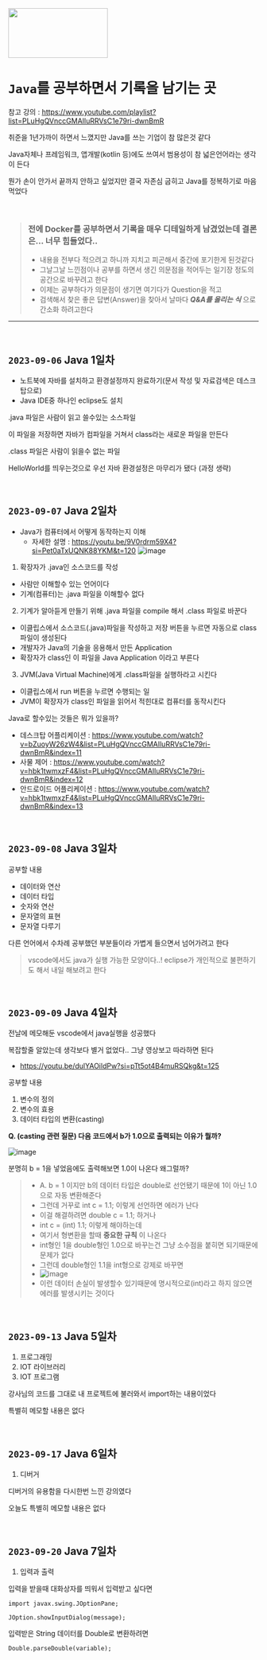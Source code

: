 <img src="https://venturebeat.com/wp-content/uploads/2015/12/oracle-java-e1450723340931.jpg?w=1200&strip=all" width="200" height="100">



# `Java`를 공부하면서 기록을 남기는 곳

참고 강의 : https://www.youtube.com/playlist?list=PLuHgQVnccGMAIluRRVsC1e79ri-dwnBmR

취준을 1년가까이 하면서 느꼈지만 Java를 쓰는 기업이 참 많은것 같다

Java자체나 프레임워크, 앱개발(kotlin 등)에도 쓰여서 범용성이 참 넓은언어라는 생각이 든다

뭔가 손이 안가서 끝까지 안하고 싶었지만 결국 자존심 굽히고 Java를 정복하기로 마음먹었다

<br>

>### 전에 Docker를 공부하면서 기록을 매우 디테일하게 남겼었는데 결론은... 너무 힘들었다..
>- 내용을 전부다 적으려고 하니까 지치고 피곤해서 중간에 포기한게 된것같다
>- 그날그날 느낀점이나 공부를 하면서 생긴 의문점을 적어두는 일기장 정도의 공간으로 바꾸려고 한다
>- 이제는 공부하다가 의문점이 생기면 여기다가 Question을 적고
>- 검색해서 찾은 좋은 답변(Answer)을 찾아서 날마다 ___Q&A를 올리는 식___ 으로 간소화 하려고한다

<hr><br>

## `2023-09-06` Java 1일차
- 노트북에 자바를 설치하고 환경설정까지 완료하기(문서 작성 및 자료검색은 데스크탑으로)
- Java IDE중 하나인 eclipse도 설치

.java 파일은 사람이 읽고 쓸수있는 소스파일

이 파일을 저장하면 자바가 컴파일을 거쳐서 class라는 새로운 파일을 만든다

.class 파일은 사람이 읽을수 없는 파일

HelloWorld를 띄우는것으로 우선 자바 환경설정은 마무리가 됐다 (과정 생략)

<br>

## `2023-09-07` Java 2일차
- Java가 컴퓨터에서 어떻게 동작하는지 이해
  - 자세한 설명 : https://youtu.be/9V0rdrm59X4?si=Pet0aTxUQNK88YKM&t=120
![image](https://github.com/sonkeehoon/Java/assets/81700507/f3dc0d98-eb11-4b63-a535-c8bc3c50a886)

1. 확장자가 .java인 소스코드를 작성
  - 사람만 이해할수 있는 언어이다
  - 기계(컴퓨터)는 .java 파일을 이해할수 없다
2. 기계가 알아듣게 만들기 위해 .java 파일을 compile 해서 .class 파일로 바꾼다
- 이클립스에서 소스코드(.java)파일을 작성하고 저장 버튼을 누르면 자동으로 class파일이 생성된다
- 개발자가 Java의 기술을 응용해서 만든 Application
- 확장자가 class인 이 파일을 Java Application 이라고 부른다
3. JVM(Java Virtual Machine)에게 .class파일을 실행하라고 시킨다
- 이클립스에서 run 버튼을 누르면 수행되는 일
- JVM이 확장자가 class인 파일을 읽어서 적힌대로 컴퓨터를 동작시킨다

Java로 할수있는 것들은 뭐가 있을까?
- 데스크탑 어플리케이션 : https://www.youtube.com/watch?v=bZuoyW26zW4&list=PLuHgQVnccGMAIluRRVsC1e79ri-dwnBmR&index=11
- 사물 제어 : https://www.youtube.com/watch?v=hbk1twmxzF4&list=PLuHgQVnccGMAIluRRVsC1e79ri-dwnBmR&index=12
- 안드로이드 어플리케이션 : https://www.youtube.com/watch?v=hbk1twmxzF4&list=PLuHgQVnccGMAIluRRVsC1e79ri-dwnBmR&index=13

<br>

## `2023-09-08` Java 3일차
공부할 내용
- 데이터와 연산
- 데이터 타입
- 숫자와 연산
- 문자열의 표현
- 문자열 다루기

다른 언어에서 수차례 공부했던 부분들이라 가볍게 들으면서 넘어가려고 한다

> vscode에서도 java가 실행 가능한 모양이다..! eclipse가 개인적으로 불편하기도 해서 내일 해보려고 한다

<br>

## `2023-09-09` Java 4일차
전날에 메모해둔 vscode에서 java실행을 성공했다

복잡할줄 알았는데 생각보다 별거 없었다.. 그냥 영상보고 따라하면 된다
- https://youtu.be/dulYAOildPw?si=pTt5ot4B4muRSQkg&t=125

공부할 내용
1. 변수의 정의
2. 변수의 효용
3. 데이터 타입의 변환(casting)

__Q. (casting 관련 질문) 다음 코드에서 b가 1.0으로 출력되는 이유가 뭘까?__

![image](https://github.com/sonkeehoon/Java/assets/81700507/81504c5f-2dfb-4b39-b651-ba5d2d1ff5dd)

분명히 b = 1을 넣었음에도 출력해보면 1.0이 나온다 왜그럴까?

>- A. b = 1 이지만 b의 데이터 타입은 double로 선언됐기 때문에 1이 아닌 1.0으로 자동 변환해준다
>- 그런데 거꾸로 int c = 1.1; 이렇게 선언하면 에러가 난다
>- 이걸 해결하려면 double c = 1.1; 하거나
>- int c = (int) 1.1; 이렇게 해야하는데
>- 여기서 형변환을 할때 __중요한 규칙__ 이 나온다
>- int형인 1을 double형인 1.0으로 바꾸는건 그냥 소수점을 붙히면 되기때문에 문제가 없다
>- 그런데 double형인 1.1을 int형으로 강제로 바꾸면
>- ![image](https://github.com/sonkeehoon/Java/assets/81700507/7aaff8f4-8f7c-4351-a834-6213dbce1eee)
>- 이런 데이터 손실이 발생할수 있기때문에 명시적으로(int)라고 하지 않으면 에러를 발생시키는 것이다

<br>

## `2023-09-13` Java 5일차

1. 프로그래밍
2. IOT 라이브러리
3. IOT 프로그램
   
강사님의 코드를 그대로 내 프로젝트에 불러와서 import하는 내용이었다

특별히 메모할 내용은 없다

<br>

## `2023-09-17` Java 6일차

1. 디버거

디버거의 유용함을 다시한번 느낀 강의였다

오늘도 특별히 메모할 내용은 없다

<br>

## `2023-09-20` Java 7일차

1. 입력과 출력

입력을 받을때 대화상자를 띄워서 입력받고 싶다면

```
import javax.swing.JOptionPane;

JOption.showInputDialog(message);
```

입력받은 String 데이터를 Double로 변환하려면
```
Double.parseDouble(variable);
```

<br>

















